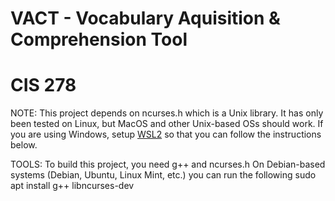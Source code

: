 # VACT - Vocabulary Aquisition & Comprehension Tool
# CIS 278
NOTE: This project depends on ncurses.h which is a Unix library. It has only been tested on Linux, but MacOS and other Unix-based OSs should work. If you are using Windows, setup [WSL2]([url](https://www.windowscentral.com/how-install-wsl2-windows-10)https://www.windowscentral.com/how-install-wsl2-windows-10) so that you can follow the instructions below.

TOOLS: To build this project, you need g++ and ncurses.h
On Debian-based systems (Debian, Ubuntu, Linux Mint, etc.) you can run the following
sudo apt install g++ libncurses-dev


